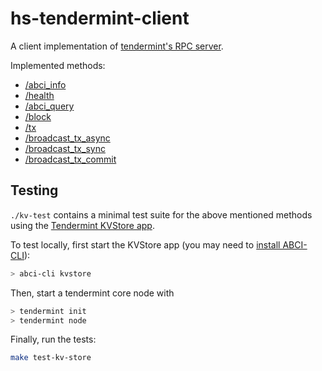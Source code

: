 # hs-tendermint-client

A client implementation of [tendermint's RPC server](https://tendermint.com/rpc).

Implemented methods:

- [/abci_info](https://tendermint.com/rpc/#abciinfo)
- [/health](https://tendermint.com/rpc/#health)
- [/abci_query](https://tendermint.com/rpc/#abciquery)
- [/block](https://tendermint.com/rpc/#block)
- [/tx](https://tendermint.com/rpc/#tx)
- [/broadcast_tx_async](https://tendermint.com/rpc/#broadcasttxasync)
- [/broadcast_tx_sync](https://tendermint.com/rpc/#broadcasttxsync)
- [/broadcast_tx_commit](https://tendermint.com/rpc/#broadcasttxcommit)

## Testing

`./kv-test` contains a minimal test suite for the above mentioned methods using the
[Tendermint KVStore app](https://tendermint.com/docs/app-dev/getting-started.html#kvstore-a-first-example).

To test locally, first start the KVStore app (you may need to 
[install ABCI-CLI](https://tendermint.com/docs/app-dev/abci-cli.html#using-abci-cli)):

```bash
> abci-cli kvstore
```

Then, start a tendermint core node with
```bash
> tendermint init
> tendermint node
```

Finally, run the tests:

```bash
make test-kv-store
```
